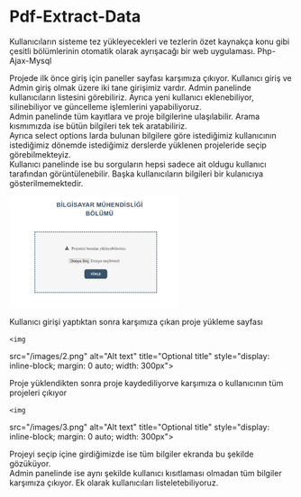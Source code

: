 # Pdf-Extract-Data
 Kullanıcıların sisteme tez yükleyecekleri ve tezlerin özet kaynakça konu gibi çesitli bölümlerinin otomatik olarak ayrışacağı bir web uygulaması.
 Php-Ajax-Mysql
 
 Projede ilk önce giriş için paneller sayfası karşımıza çıkıyor. Kullanıcı giriş ve Admin giriş olmak üzere iki tane girişimiz vardır. Admin panelinde kullanıcıların listesini görebiliriz. Ayrıca yeni kullanıcı eklenebiliyor, silinebiliyor ve güncelleme işlemlerini yapabiliyoruz. \
Admin panelinde tüm kayıtlara ve proje bilgilerine ulaşılabilir. Arama kısmımızda ise bütün bilgileri tek tek aratabiliriz.  \
Ayrıca select options larda bulunan bilgilere göre istediğimiz kullanıcının istediğimiz dönemde istediğimiz derslerde yüklenen projeleride seçip görebilmekteyiz. \
Kullanıcı panelinde ise bu sorguların hepsi sadece ait oldugu kullanıcı tarafından görüntülenebilir. Başka kullanıcıların bilgileri bir kulanıcıya gösterilmemektedir.




  <img
  src="/images/1.png"
  alt="Alt text"
  title="Optional title"
  style="display: inline-block; margin: 0 auto; width: 300px"> 
  
  Kullanıcı girişi yaptıktan sonra karşımıza çıkan proje yükleme sayfası
  
    <img
  src="/images/2.png"
  alt="Alt text"
  title="Optional title"
  style="display: inline-block; margin: 0 auto; width: 300px"> 
  
  Proje yüklendikten sonra proje kaydediliyorve karşımıza o kullanıcının tüm projeleri çıkıyor
  
  
    <img
  src="/images/3.png"
  alt="Alt text"
  title="Optional title"
  style="display: inline-block; margin: 0 auto; width: 300px"> 
  
  Projeyi seçip içine girdiğimizde ise tüm bilgiler ekranda bu şekilde gözüküyor. \
  Admin panelinde ise aynı şekilde kullanıcı kısıtlaması olmadan tüm bilgiler karşımıza çıkıyor. Ek olarak kullanıcıları listeletebiliyoruz.
  
  
